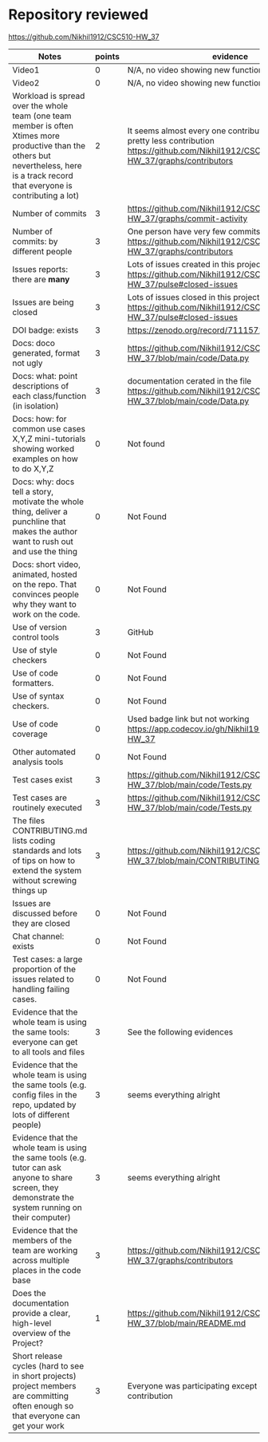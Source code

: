 # Repository reviewed
https://github.com/Nikhil1912/CSC510-HW_37


|Notes|points|evidence|
|------|-----|---------|
|Video1|0|N/A, no video showing new functionality.|
|Video2|0|N/A, no video showing new functionality.|
|Workload is spread over the whole team (one team member is often Xtimes more productive than the others but nevertheless, here is a track record that everyone is contributing a lot)|2|It seems almost every one contribute but only one has pretty less contribution https://github.com/Nikhil1912/CSC510-HW_37/graphs/contributors|
|Number of commits|3|https://github.com/Nikhil1912/CSC510-HW_37/graphs/commit-activity|
|Number of commits: by different people|3|One person have very few commits https://github.com/Nikhil1912/CSC510-HW_37/graphs/contributors|
|Issues reports: there are **many**|3| Lots of issues created in this project. https://github.com/Nikhil1912/CSC510-HW_37/pulse#closed-issues|
|Issues are being closed|3|Lots of issues closed in this project. https://github.com/Nikhil1912/CSC510-HW_37/pulse#closed-issues|
|DOI badge: exists|3|https://zenodo.org/record/7111572#.YzUMwnbMKUk|
|Docs: doco generated, format not ugly |3|https://github.com/Nikhil1912/CSC510-HW_37/blob/main/code/Data.py|
|Docs: what: point descriptions of each class/function (in isolation) |3|documentation cerated in the file https://github.com/Nikhil1912/CSC510-HW_37/blob/main/code/Data.py|
|Docs: how: for common use cases X,Y,Z mini-tutorials showing worked examples on how to do X,Y,Z|0|Not found|
|Docs: why: docs tell a story, motivate the whole thing, deliver a punchline that makes the author want to rush out and use the thing|0|Not Found|
|Docs: short video, animated, hosted on the repo. That convinces people why they want to work on the code.|0|Not Found|
|Use of version control tools|3|GitHub|
|Use of style checkers |0|Not Found|
|Use of code formatters. |0|Not Found|
|Use of syntax checkers. |0|Not Found|
|Use of code coverage |0|Used badge link but not working https://app.codecov.io/gh/Nikhil1912/CSC510-HW_37|
|Other automated analysis tools|0|Not Found|
|Test cases exist|3|https://github.com/Nikhil1912/CSC510-HW_37/blob/main/code/Tests.py|
|Test cases are routinely executed|3|https://github.com/Nikhil1912/CSC510-HW_37/blob/main/code/Tests.py|
|The files CONTRIBUTING.md lists coding standards and lots of tips on how to extend the system without screwing things up|3|https://github.com/Nikhil1912/CSC510-HW_37/blob/main/CONTRIBUTING.md|
|Issues are discussed before they are closed|0|Not Found|
|Chat channel: exists|0|Not Found|
|Test cases: a large proportion of the issues related to handling failing cases.|0|Not Found|
|Evidence that the whole team is using the same tools: everyone can get to all tools and files|3|See the following evidences
|Evidence that the whole team is using the same tools (e.g. config files in the repo, updated by lots of different people)|3|seems everything alright|
|Evidence that the whole team is using the same tools (e.g. tutor can ask anyone to share screen, they demonstrate the system running on their computer)|3|seems everything alright|
|Evidence that the members of the team are working across multiple places in the code base|3|https://github.com/Nikhil1912/CSC510-HW_37/graphs/contributors|
|Does the documentation provide a clear, high-level overview of the Project?|1|https://github.com/Nikhil1912/CSC510-HW_37/blob/main/README.md
|Short release cycles (hard to see in short projects) project members are committing often enough so that everyone can get your work|3|Everyone was participating except one has less contribution|




